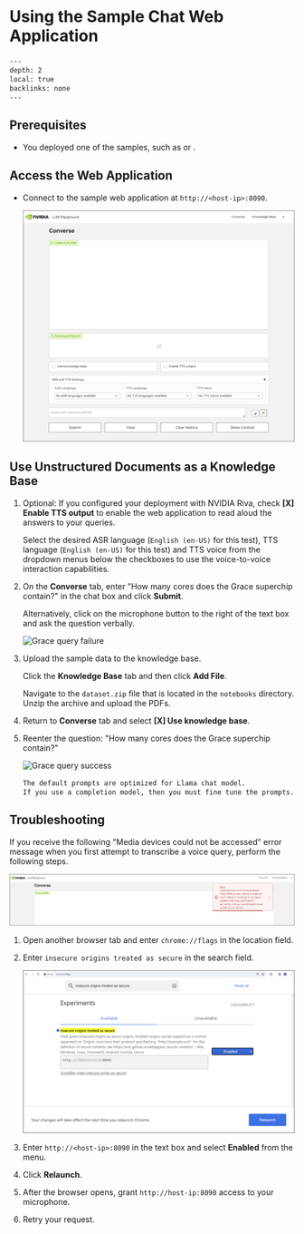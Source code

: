 <!--
  SPDX-FileCopyrightText: Copyright (c) 2023 NVIDIA CORPORATION & AFFILIATES. All rights reserved.
  SPDX-License-Identifier: Apache-2.0

  Licensed under the Apache License, Version 2.0 (the "License");
  you may not use this file except in compliance with the License.
  You may obtain a copy of the License at

  http://www.apache.org/licenses/LICENSE-2.0

  Unless required by applicable law or agreed to in writing, software
  distributed under the License is distributed on an "AS IS" BASIS,
  WITHOUT WARRANTIES OR CONDITIONS OF ANY KIND, either express or implied.
  See the License for the specific language governing permissions and
  limitations under the License.
-->

# Using the Sample Chat Web Application

```{contents}
---
depth: 2
local: true
backlinks: none
---
```

## Prerequisites

- You deployed one of the samples, such as [](./api-catalog.md) or [](./local-gpu.md).

## Access the Web Application

- Connect to the sample web application at `http://<host-ip>:8090`.

  ![Sample chat web application](./images/sample-web-application.png)

## Use Unstructured Documents as a Knowledge Base

1. Optional: If you configured your deployment with NVIDIA Riva, check **[X] Enable TTS output** to enable the web application to read aloud the answers to your queries.

   Select the desired ASR language (`English (en-US)` for this test), TTS language (`English (en-US)` for this test) and TTS voice from the dropdown menus below the checkboxes to use the voice-to-voice interaction capabilities.

1. On the **Converse** tab, enter "How many cores does the Grace superchip contain?" in the chat box and click **Submit**.

   Alternatively, click on the microphone button to the right of the text box and ask the question verbally.

   ![Grace query failure](../../notebooks/imgs/grace_noanswer_with_riva.png)

1. Upload the sample data to the knowledge base.

   Click the **Knowledge Base** tab and then click **Add File**.

   Navigate to the `dataset.zip` file that is located in the `notebooks` directory. Unzip the archive and upload the PDFs.

1. Return to **Converse** tab and select **[X] Use knowledge base**.

1. Reenter the question: "How many cores does the Grace superchip contain?"

   ![Grace query success](../../notebooks/imgs/grace_answer_with_riva.png)

   ```{tip}
   The default prompts are optimized for Llama chat model.
   If you use a completion model, then you must fine tune the prompts.
   ```

## Troubleshooting

If you receive the following "Media devices could not be accessed" error message when you first attempt to transcribe a voice query, perform the following steps.

![Media device access error window.](./images/media-device-access-error.png)

1. Open another browser tab and enter `chrome://flags` in the location field.

1. Enter `insecure origins treated as secure` in the search field.

   ![Browser viewing the chrome://flags URL.](./images/chrome-flags-fix-media-device-access-error.png)

1. Enter `http://<host-ip>:8090` in the text box and select **Enabled** from the menu.

1. Click **Relaunch**.

1. After the browser opens, grant `http://host-ip:8090` access to your microphone.

1. Retry your request.
